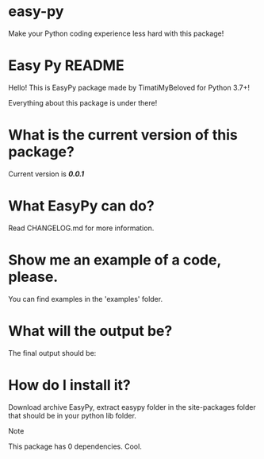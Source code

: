 # easy-py
Make your Python coding experience less hard with this package!

# Easy Py README
Hello! This is EasyPy package made by TimatiMyBeloved for Python 3.7+!

Everything about this package is under there!

# What is the current version of this package?
Current version is ***0.0.1***

# What EasyPy can do?
Read CHANGELOG.md for more information.

# Show me an example of a code, please.
You can find examples in the 'examples' folder.

# What will the output be?
The final output should be:

# How do I install it?
Download archive EasyPy, extract easypy folder in the site-packages folder that should be in your python lib folder.

> [!NOTE]
> This package has 0 dependencies. Cool.
